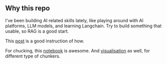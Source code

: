 ## Why this repo
I've been building AI related skills lately, like playing around with AI platforms, LLM models, and learning Langchain.
Try to build something that usable, so RAG is a good start. 

This [post](https://anyblockers.com/posts/building-rag-with-postgres) is a good instruction of how.

For chucking, this [notebook](https://github.com/FullStackRetrieval-com/RetrievalTutorials/blob/a4570f3c4883eb9b835b0ee18990e62298f518ef/tutorials/LevelsOfTextSplitting/5_Levels_Of_Text_Splitting.ipynb) is awesome. And [visualisation](https://chunkviz.up.railway.app/) as well, for different type of chunkers.
